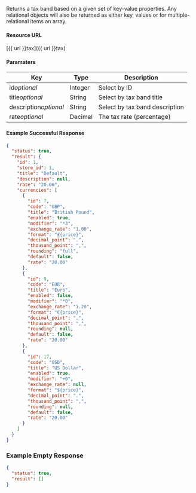 <!--
@title GET tax
@author Moltin Ltd
@description Gets a tax band based on the given criteria
@order 11.4

@sidebar 1
@family Tax
@rate No
@auth Yes
@format JSON
@http GET
@version beta
-->
Returns a tax band based on a given set of key-value properties. Any relational objects will also be returned as either key, values or for multiple-relational items an array.


#### Resource URL
[{{ url }}tax]({{ url }}tax)


#### Paramaters
Key | Type | Description
--- | ---- | -----------
id*optional* | Integer | Select by ID
title*optional* | String | Select by tax band title
description*optional* | String | Select by tax band description
rate*optional* | Decimal | The tax rate (percentage)

<!--code-->
#### Example Successful Response
``` json
{
  "status": true,
  "result": {
    "id": 1,
    "store_id": 1,
    "title": "Default",
    "description": null,
    "rate": "20.00",
    "currencies": [
      {
        "id": 7,
        "code": "GBP",
        "title": "British Pound",
        "enabled": true,
        "modifier": "*3",
        "exchange_rate": "1.00",
        "format": "£{price}",
        "decimal_point": ".",
        "thousand_point": ",",
        "rounding": "full",
        "default": false,
        "rate": "20.00"
      },
      {
        "id": 9,
        "code": "EUR",
        "title": "Euro",
        "enabled": false,
        "modifier": "*0",
        "exchange_rate": "1.20",
        "format": "€{price}",
        "decimal_point": ",",
        "thousand_point": ",",
        "rounding": null,
        "default": false,
        "rate": "20.00"
      },
      {
        "id": 17,
        "code": "USD",
        "title": "US Dollar",
        "enabled": true,
        "modifier": "+0",
        "exchange_rate": null,
        "format": "${price}",
        "decimal_point": ".",
        "thousand_point": ",",
        "rounding": null,
        "default": false,
        "rate": "20.00"
      }
    ]
  }
}
```


### Example Empty Response
``` json
{
  "status": true,
  "result": []
}
```
<!--/code-->